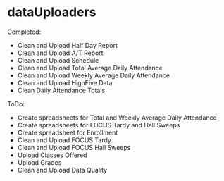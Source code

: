 # dataUploaders

Completed:
- Clean and Upload Half Day Report
- Clean and Upload A/T Report
- Clean and Upload Schedule
- Clean and Upload Total Average Daily Attendance
- Clean and Upload Weekly Average Daily Attendance
- Clean and Upload HighFive Data
- Clean Daily Attendance Totals


ToDo:
- Create spreadsheets for Total and Weekly Average Daily Attendance
- Create spreadsheets for FOCUS Tardy and Hall Sweeps
- Create spreadsheet for Enrollment
- Clean and Upload FOCUS Tardy
- Clean and Upload FOCUS Hall Sweeps
- Upload Classes Offered
- Upload Grades
- Clean and Upload Data Quality